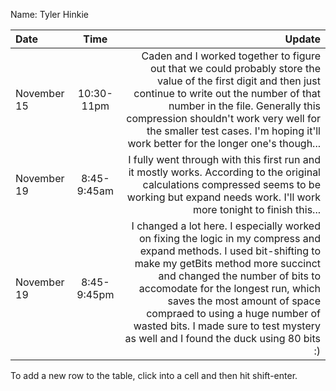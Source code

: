 Name: Tyler Hinkie

| Date        |    Time     |                                                                                                                                                                                                                                                                                                                                                                                        Update |
|:------------|:-----------:|----------------------------------------------------------------------------------------------------------------------------------------------------------------------------------------------------------------------------------------------------------------------------------------------------------------------------------------------------------------------------------------------:|
| November 15 | 10:30-11pm  |                                                                    Caden and I worked together to figure out that we could probably store the value of the first digit and then just continue to write out the number of that number in the file. Generally this compression shouldn't work very well for the smaller test cases. I'm hoping it'll work better for the longer one's though... |
| November 19 | 8:45-9:45am |                                                                                                                                                                                           I fully went through with this first run and it mostly works. According to the original calculations compressed seems to be working but expand needs work. I'll work more tonight to finish this... |
| November 19 | 8:45-9:45pm | I changed a lot here. I especially worked on fixing the logic in my compress and expand methods. I used bit-shifting to make my getBits method more succinct and changed the number of bits to accomodate for the longest run, which saves the most amount of space compraed to using a huge number of wasted bits. I made sure to test mystery as well and I found the duck using 80 bits :) |


To add a new row to the table, click into a cell and then hit shift-enter.
